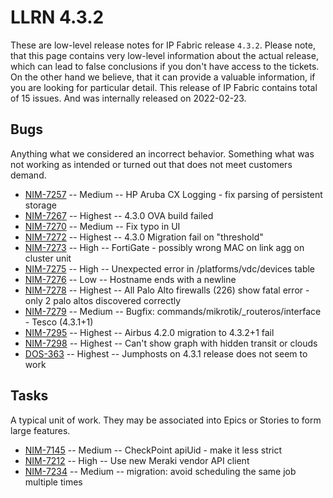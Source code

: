 # LLRN 4.3.2

These are low-level release notes for IP Fabric release `4.3.2`. Please note, that this page contains very low-level information about the actual release, which can lead to false conclusions if you don't have access to the tickets. On the other hand we believe, that it can provide a valuable information, if you are looking for particular detail. This release of IP Fabric contains total of 15 issues. And was internally released on 2022-02-23.

## Bugs

Anything what we considered an incorrect behavior. Something what was not working as intended or turned out that does not meet customers demand.

- [NIM-7257](https://ipfabric.atlassian.net/browse/NIM-7257) -- Medium -- HP Aruba CX Logging - fix parsing of persistent storage
- [NIM-7267](https://ipfabric.atlassian.net/browse/NIM-7267) -- Highest -- 4.3.0 OVA build failed
- [NIM-7270](https://ipfabric.atlassian.net/browse/NIM-7270) -- Medium -- Fix typo in UI
- [NIM-7272](https://ipfabric.atlassian.net/browse/NIM-7272) -- Highest -- 4.3.0 Migration fail on "threshold"
- [NIM-7273](https://ipfabric.atlassian.net/browse/NIM-7273) -- High -- FortiGate - possibly wrong MAC on link agg on cluster unit
- [NIM-7275](https://ipfabric.atlassian.net/browse/NIM-7275) -- High -- Unexpected error in /platforms/vdc/devices table
- [NIM-7276](https://ipfabric.atlassian.net/browse/NIM-7276) -- Low -- Hostname ends with a newline
- [NIM-7278](https://ipfabric.atlassian.net/browse/NIM-7278) -- Highest -- All Palo Alto firewalls (226) show fatal error - only 2 palo altos discovered correctly
- [NIM-7279](https://ipfabric.atlassian.net/browse/NIM-7279) -- Medium -- Bugfix: commands/mikrotik/_routeros/interface - Tesco (4.3.1+1)
- [NIM-7295](https://ipfabric.atlassian.net/browse/NIM-7295) -- Highest -- Airbus 4.2.0 migration to 4.3.2+1 fail
- [NIM-7298](https://ipfabric.atlassian.net/browse/NIM-7298) -- Highest -- Can't show graph with hidden transit or clouds
- [DOS-363](https://ipfabric.atlassian.net/browse/DOS-363) -- Highest -- Jumphosts on 4.3.1 release does not seem to work

## Tasks

A typical unit of work. They may be associated into Epics or Stories to form large features.

- [NIM-7145](https://ipfabric.atlassian.net/browse/NIM-7145) -- Medium -- CheckPoint apiUid - make it less strict
- [NIM-7212](https://ipfabric.atlassian.net/browse/NIM-7212) -- High -- Use new Meraki vendor API client
- [NIM-7234](https://ipfabric.atlassian.net/browse/NIM-7234) -- Medium -- migration: avoid scheduling the same job multiple times
